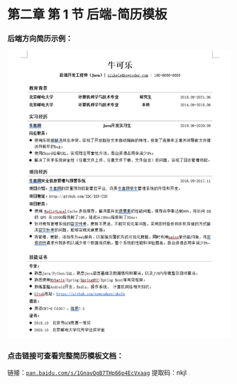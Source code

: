 # 第二章 第 1 节 后端-简历模板

### 后端方向简历示例：

![](img/adc4ae4bd4d56d6eea56ab9c104c44f3.png)

### 点击链接可查看完整简历模板文档：

链接：[`pan.baidu.com/s/1GnavQgB7THp66p4EcVxaag`](https://pan.baidu.com/s/1GnavQgB7THp66p4EcVxaag) 提取码：nkjl